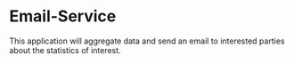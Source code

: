 # Email-Service
This application will aggregate data and send an email to interested parties about the statistics of interest.
